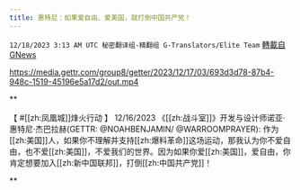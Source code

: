 ```yaml
---
title: 惠特尼：如果爱自由、爱美国，就打倒中国共产党！
---
```

`12/18/2023 3:13 AM UTC 秘密翻译组-精翻组 G-Translators/Elite Team` [轉載自GNews](https://gnews.org/articles/2122446)


https://media.gettr.com/group8/getter/2023/12/17/03/693d3d78-87b4-948c-1519-45196e5a17d2/out.mp4


**

【 #[[zh:凤凰城]]烽火行动 】 12/16/2023 《[[zh:战斗室]]》开发与设计师诺亚·惠特尼·杰巴拉赫(GETTR: @NOAHBENJAMIN/ @WARROOMPRAYER): 作为[[zh:美国]]人，如果你不理解并支持[[zh:爆料革命]]这场运动，那我认为你不爱自由，也不爱[[zh:美国]]，不爱我们的世界。因为如果你爱[[zh:美国]]，爱自由，你肯定想要加入[[zh:新中国联邦]]，打倒[[zh:中国共产党]]！

**
